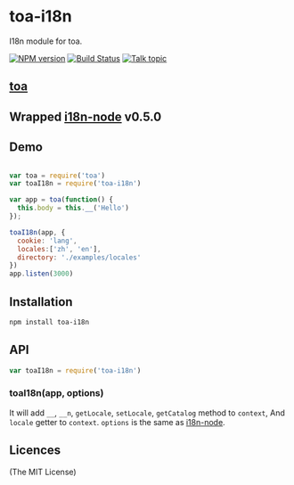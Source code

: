 toa-i18n
====
I18n module for toa.

[![NPM version][npm-image]][npm-url]
[![Build Status][travis-image]][travis-url]
[![Talk topic][talk-image]][talk-url]

## [toa](https://github.com/toajs/toa)

## Wrapped [i18n-node](https://github.com/mashpie/i18n-node) v0.5.0

## Demo

```js

var toa = require('toa')
var toaI18n = require('toa-i18n')

var app = toa(function() {
  this.body = this.__('Hello')
});

toaI18n(app, {
  cookie: 'lang',
  locales:['zh', 'en'],
  directory: './examples/locales'
})
app.listen(3000)
```

## Installation

```bash
npm install toa-i18n
```

## API

```js
var toaI18n = require('toa-i18n')
```
### toaI18n(app, options)

It will add `__`, `__n`, `getLocale`, `setLocale`, `getCatalog` method to `context`, And `locale` getter to `context`.
`options` is the same as [i18n-node](https://github.com/mashpie/i18n-node).

## Licences
(The MIT License)

[npm-url]: https://npmjs.org/package/toa-i18n
[npm-image]: http://img.shields.io/npm/v/toa-i18n.svg

[travis-url]: https://travis-ci.org/toajs/toa-i18n
[travis-image]: http://img.shields.io/travis/toajs/toa-i18n.svg

[talk-url]: https://guest.talk.ai/rooms/a6a9331024
[talk-image]: https://img.shields.io/talk/t/a6a9331024.svg
